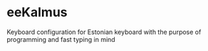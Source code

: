 # eeKalmus
Keyboard configuration for Estonian keyboard with the purpose of programming and fast typing in mind
